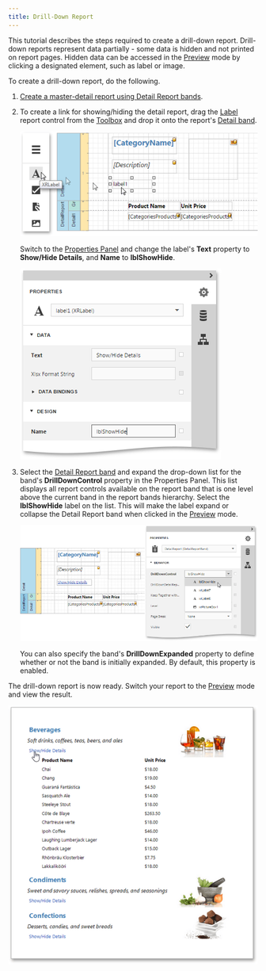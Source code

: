 ```yaml
---
title: Drill-Down Report
---
```

This tutorial describes the steps required to create a drill-down report. Drill-down reports represent data partially - some data is hidden and not printed on report pages. Hidden data can be accessed in the [Preview](../../../../interface-elements-for-web/articles/report-designer/document-preview.md) mode by clicking a designated element, such as label or image.

To create a drill-down report, do the following.
1. [Create a master-detail report using Detail Report bands](../../../../interface-elements-for-web/articles/report-designer/report-types/master-detail-report-(detail-report-bands).md).
2. To create a link for showing/hiding the detail report, drag the [Label](../../../../interface-elements-for-web/articles/report-designer/report-elements/report-controls.md) report control from the [Toolbox](../../../../interface-elements-for-web/articles/report-designer/interface-elements/toolbox.md) and drop it onto the report's [Detail band](../../../../interface-elements-for-web/articles/report-designer/report-elements/report-bands.md).
	 
	
	![eud-drill-down-report-0](../../../images/Img119171.png)
	
	Switch to the [Properties Panel](../../../../interface-elements-for-web/articles/report-designer/interface-elements/properties-panel.md) and change the label's **Text** property to **Show/Hide Details**, and **Name** to **lblShowHide**.
	
	![eud-drill-down-report-1](../../../images/Img119172.png)
3. Select the [Detail Report band](../../../../interface-elements-for-web/articles/report-designer/report-elements/report-bands.md) and expand the drop-down list for the band's **DrillDownControl** property in the Properties Panel. This list displays all report controls available on the report band that is one level above the current band in the report bands hierarchy. Select the **lblShowHide** label on the list. This will make the label expand or collapse the Detail Report band when clicked in the [Preview](../../../../interface-elements-for-web/articles/report-designer/document-preview.md) mode.
	 
	
	![eud-drill-down-report-2](../../../images/Img119173.png)
	
	You can also specify the band's **DrillDownExpanded** property to define whether or not the band is initially expanded. By default, this property is enabled.

The drill-down report is now ready. Switch your report to the [Preview](../../../../interface-elements-for-web/articles/report-designer/document-preview.md) mode and view the result.

![eud-drill-down-report-3](../../../images/Img119174.png)